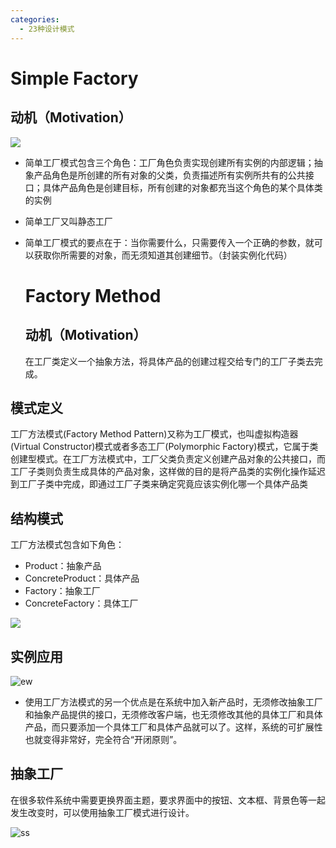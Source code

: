 ```yaml
---
categories:
  - 23种设计模式
---
```

#  Simple Factory

## 动机（Motivation）

![](https://design-patterns.readthedocs.io/zh_CN/latest/_images/SimpleFactory.jpg)



* 简单工厂模式包含三个角色：工厂角色负责实现创建所有实例的内部逻辑；抽象产品角色是所创建的所有对象的父类，负责描述所有实例所共有的公共接口；具体产品角色是创建目标，所有创建的对象都充当这个角色的某个具体类的实例

* 简单工厂又叫静态工厂

* 简单工厂模式的要点在于：当你需要什么，只需要传入一个正确的参数，就可以获取你所需要的对象，而无须知道其创建细节。（封装实例化代码）

  

  #  Factory Method

  ## 动机（Motivation）

  在工厂类定义一个抽象方法，将具体产品的创建过程交给专门的工厂子类去完成。

## 模式定义

工厂方法模式(Factory Method Pattern)又称为工厂模式，也叫虚拟构造器(Virtual Constructor)模式或者多态工厂(Polymorphic Factory)模式，它属于类创建型模式。在工厂方法模式中，工厂父类负责定义创建产品对象的公共接口，而工厂子类则负责生成具体的产品对象，这样做的目的是将产品类的实例化操作延迟到工厂子类中完成，即通过工厂子类来确定究竟应该实例化哪一个具体产品类

## 结构模式

工厂方法模式包含如下角色：

- Product：抽象产品
- ConcreteProduct：具体产品
- Factory：抽象工厂
- ConcreteFactory：具体工厂

 ![](https://api.onedrive.com/v1.0/shares/s!AnfzhZ6EzsFXgTbPGsGrUoYtNWUD/root/content)



## 实例应用

![ew](https://api.onedrive.com/v1.0/shares/s!AnfzhZ6EzsFXgTgU3thdrq7tiNTp/root/content)

* 使用工厂方法模式的另一个优点是在系统中加入新产品时，无须修改抽象工厂和抽象产品提供的接口，无须修改客户端，也无须修改其他的具体工厂和具体产品，而只要添加一个具体工厂和具体产品就可以了。这样，系统的可扩展性也就变得非常好，完全符合“开闭原则”。

## 抽象工厂

在很多软件系统中需要更换界面主题，要求界面中的按钮、文本框、背景色等一起发生改变时，可以使用抽象工厂模式进行设计。

![ss](https://api.onedrive.com/v1.0/shares/s!AnfzhZ6EzsFXgTQizNzUFvXA6PBc/root/content)

